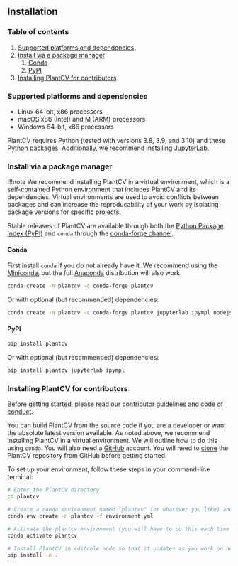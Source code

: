 ## Installation

### Table of contents
1. [Supported platforms and dependencies](#dependencies)
2. [Install via a package manager](#install)
    1. [Conda](#conda)
    2. [PyPI](#pypi)
3. [Installing PlantCV for contributors](#contributors)

### Supported platforms and dependencies <a name="dependencies"></a>
- Linux 64-bit, x86 processors
- macOS x86 (Intel) and M (ARM) processors
- Windows 64-bit, x86 processors

PlantCV requires Python (tested with versions 3.8, 3.9, and 3.10) and these [Python packages](https://github.com/danforthcenter/plantcv/blob/main/requirements.txt).
Additionally, we recommend installing [JupyterLab](https://jupyter.org/).

### Install via a package manager <a name="install"></a>

!!!note
    We recommend installing PlantCV in a virtual environment, which is a self-contained Python environment that includes
    PlantCV and its dependencies. Virtual environments are used to avoid conflicts between packages and can increase the
    reproducability of your work by isolating package versions for specific projects.

Stable releases of PlantCV are available through both the [Python Package Index (PyPI)](https://pypi.org/) and 
`conda` through the [conda-forge channel](https://conda-forge.org/).

#### Conda <a name="conda"></a>
First install `conda` if you do not already have it. We recommend using the [Miniconda](https://conda.io/miniconda.html),
but the full [Anaconda](https://www.anaconda.com/download/) distribution will also work.

```bash
conda create -n plantcv -c conda-forge plantcv

```

Or with optional (but recommended) dependencies:

```bash
conda create -n plantcv -c conda-forge plantcv jupyterlab ipympl nodejs

```

#### PyPI <a name="pypi"></a>

```bash
pip install plantcv

```

Or with optional (but recommended) dependencies:

```bash
pip install plantcv jupyterlab ipympl

```

### Installing PlantCV for contributors <a name="contributors"></a>
Before getting started, please read our [contributor guidelines](CONTRIBUTING.md) and [code of conduct](CODE_OF_CONDUCT.md).

You can build PlantCV from the source code if you are a developer or want the absolute latest version available.
As noted above, we recommend installing PlantCV in a virtual environment. We will outline how to do this using `conda`.
You will also need a [GitHub](https://github.com) account. You will need to
[clone](https://docs.github.com/en/repositories/creating-and-managing-repositories/cloning-a-repository) the PlantCV
repository from GitHub before getting started.

To set up your environment, follow these steps in your command-line terminal:

```bash
# Enter the PlantCV directory
cd plantcv

# Create a conda environment named "plantcv" (or whatever you like) and automatically install the developer dependencies
conda env create -n plantcv -f environment.yml

# Activate the plantcv environment (you will have to do this each time you start a new session)
conda activate plantcv

# Install PlantCV in editable mode so that it updates as you work on new features/updates
pip install -e .

```
